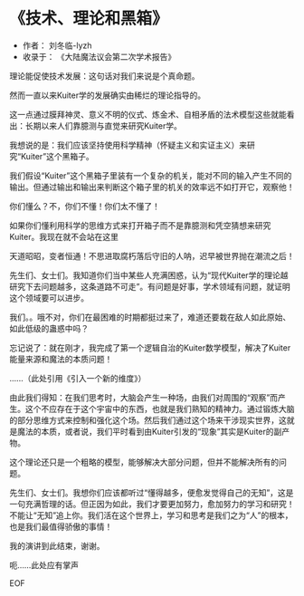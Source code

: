 # 《技术、理论和黑箱》

- 作者： 刘冬临-lyzh
- 收录于： 《大陆魔法议会第二次学术报告》

理论能促使技术发展：这句话对我们来说是个真命题。

然而一直以来Kuiter学的发展确实由稀烂的理论指导的。

这一点通过膜拜神灵、意义不明的仪式、炼金术、自相矛盾的法术模型这些就能看出：长期以来人们靠臆测与直觉来研究Kuiter学。

我想说的是：我们应该坚持使用科学精神（怀疑主义和实证主义）来研究“Kuiter”这个黑箱子。

我们假设“Kuiter”这个黑箱子里装有一个复杂的机关，能对不同的输入产生不同的输出。但通过输出和输出来判断这个箱子里的机关的效率远不如打开它，观察他！

你们懂么？不，你们不懂！你们太不懂了！

如果你们懂利用科学的思维方式来打开箱子而不是靠臆测和凭空猜想来研究Kuiter。我现在就不会站在这里

天道昭昭，变者恒通！不思进取腐朽落后守旧的人呐，迟早被世界抛在潮流之后！

先生们、女士们。我知道你们当中某些人充满困惑，认为“现代Kuiter学的理论越研究下去问题越多，这条道路不可走”。有问题是好事，学术领域有问题，就证明这个领域要可以进步。

我们。。哦不对，你们在最困难的时期都挺过来了，难道还要栽在敌人如此原始、如此低级的蛊惑中吗？

忘记说了：就在刚才，我完成了第一个逻辑自治的Kuiter数学模型，解决了Kuiter能量来源和魔法的本质问题！

......（此处引用《引入一个新的维度》）

由此我们得知：在我们思考时，大脑会产生一种场，由我们对周围的“观察”而产生。这个不应存在于这个宇宙中的东西，也就是我们熟知的精神力。通过锻炼大脑的部分思维方式来控制和强化这个场。然后我们通过这个场来干涉现实世界，这就是魔法的本质，或者说，我们平时看到由Kuiter引发的“现象”其实是Kuiter的副产物。

这个理论还只是一个粗略的模型，能够解决大部分问题，但并不能解决所有的问题。

先生们、女士们。我想你们应该都听过“懂得越多，便愈发觉得自己的无知”，这是一句充满哲理的话。但正因为如此，我们才要更加努力，愈加努力的学习和研究！不能让“无知”追上你。我们活在这个世界上，学习和思考是我们之为“人”的根本，也是我们最值得骄傲的事情！


我的演讲到此结束，谢谢。

呃……此处应有掌声

EOF